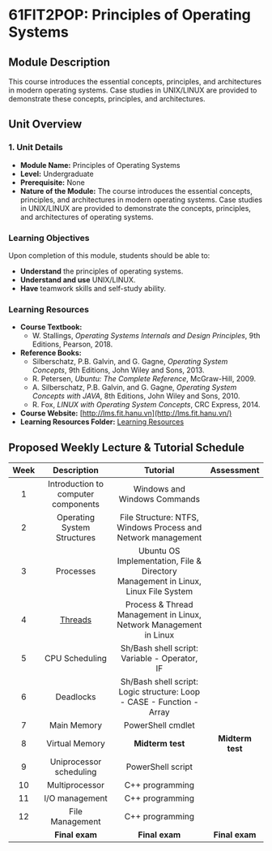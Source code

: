 # 61FIT2POP: Principles of Operating Systems

## Module Description
This course introduces the essential concepts, principles, and architectures in modern operating systems. Case studies in UNIX/LINUX are provided to demonstrate these concepts, principles, and architectures.

## Unit Overview

### 1. Unit Details
* **Module Name:** Principles of Operating Systems
* **Level:** Undergraduate
* **Prerequisite:** None
* **Nature of the Module:** The course introduces the essential concepts, principles, and architectures in modern operating systems. Case studies in UNIX/LINUX are provided to demonstrate the concepts, principles, and architectures of operating systems.

### Learning Objectives
Upon completion of this module, students should be able to:
* **Understand** the principles of operating systems.
* **Understand and use** UNIX/LINUX.
* **Have** teamwork skills and self-study ability.

### Learning Resources
* **Course Textbook:**
    * W. Stallings, *Operating Systems Internals and Design Principles*, 9th Editions, Pearson, 2018.
* **Reference Books:**
    * Silberschatz, P.B. Galvin, and G. Gagne, *Operating System Concepts*, 9th Editions, John Wiley and Sons, 2013.
    * R. Petersen, *Ubuntu: The Complete Reference*, McGraw-Hill, 2009.
    * A. Silberschatz, P.B. Galvin, and G. Gagne, *Operating System Concepts with JAVA*, 8th Editions, John Wiley and Sons, 2010.
    * R. Fox, *LINUX with Operating System Concepts*, CRC Express, 2014.
* **Course Website:** [http://lms.fit.hanu.vn](http://lms.fit.hanu.vn/)
* **Learning Resources Folder:** [Learning Resources](https://lms.fit.hanu.vn/mod/folder/view.php?id=10479)

## Proposed Weekly Lecture & Tutorial Schedule
| Week | Description                         | Tutorial                                      | Assessment        |
| :---: | :---: | :---: | :---: |
| 1    | Introduction to computer components | Windows and Windows Commands                  |                     |
| 2    | Operating System Structures         | File Structure: NTFS, Windows Process and Network management |                     |
| 3    | Processes                           | Ubuntu OS Implementation, File & Directory Management in Linux, Linux File System |                     |
| 4    | [Threads](https://lms.fit.hanu.vn/mod/resource/view.php?id=10499 "Threads") | Process & Thread Management in Linux, Network Management in Linux |                     |
| 5    | CPU Scheduling                      | Sh/Bash shell script: Variable - Operator, IF |                     |
| 6    | Deadlocks                           | Sh/Bash shell script: Logic structure: Loop - CASE - Function - Array |                     |
| 7    | Main Memory                         | PowerShell cmdlet                             |                     |
| 8    | Virtual Memory                      | **Midterm test** | **Midterm test** |
| 9    | Uniprocessor scheduling             | PowerShell script                             |                     |
| 10   | Multiprocessor                      | C++ programming                               |                     |
| 11   | I/O management                      | C++ programming                               |                     |
| 12   | File Management                     | C++ programming                               |                     |
|      | **Final exam** | **Final exam** | **Final exam** |
